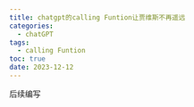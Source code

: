 ```yaml
---
title: chatgpt的calling Funtion让贾维斯不再遥远
categories:
  - chatGPT
tags:
  - calling Funtion
toc: true
date: 2023-12-12
---
```


后续编写



